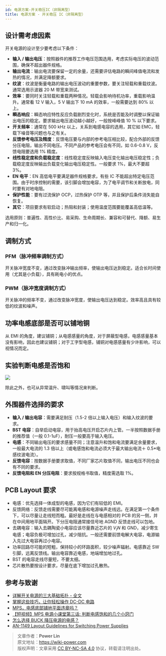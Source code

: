 ```yaml
---
id: 电源方案-开关稳压IC（非隔离型）
title: 电源方案 - 开关稳压 IC（非隔离型）
---
```


## 设计需考虑因素

开关电源的设计至少要考虑以下条件：

- **输入 / 输出电压**：按照器件的推荐工作电压范围选用，考虑实际电压的波动范围，确保不超出器件规格。
- **输出电流**：输出电流要保留一定的余量，还需要评估电路的瞬间峰值电流和发热的情况，并满足降额要求。
- **纹波**：纹波是衡量电路的输出电压波动的重要参数，要关注轻载和重载纹波。通常选用示波器 20 M 带宽来测试。
- **效率**：要同时关注轻载和重载两种情况。轻载会影响待机功率，重载影响温升。通常看 12 V 输入，5 V 输出下 10 mA 的效率，一般需要达到 80% 以上。
- **瞬态响应**：瞬态响应特性反应负载剧烈变化时，系统是否能及时调整以保证输出电压的稳定。要求输出电压波动越小越好，一般按峰峰值 10 % 以下要求。
- **开关频率**：通常在 500 kHz 以上，关系到电感电容的选用，其它如 EMC，轻载下噪音等问题也与之有关。
- **反馈参考电压及精度**：反馈电压要与内部的参考电压相比较，配合外部的反馈分压电阻，输出不同电压。不同产品的参考电压会有不同，如 0.6-0.8 V，反馈电阻要选用 1% 精度。
- **线性稳定度和负载稳定度**：线性稳定度反映输入电压变化输出电压稳定性；负载稳定度反映输出负载变化输出电压稳定性。一般要求 1%，最大不要超 3%。
- **EN 电平**：EN 高低电平要满足器件规格要求，有些 IC 不能超出特定电压范围。由于时序控制的需要，该引脚会增加电容，为了电平调节和关断放电，同时要有对地电阻。
- **保护性能**：要有过流保护 OCP，过热保护 OTP 等，并且保护后条件消失能自恢复。
- **其它**：项目要求有软启动；热阻和封装；使用温度范围要能覆盖高低温等。

选用原则：普遍性、高性价比、易采购、生命周期长、兼容和可替代、降额、易生产和归一化。

## 调制方式

### PFM（脉冲频率调制方式）

开关脉冲宽度不变，通过改变脉冲输出频率，使输出电压达到稳定。适合长时间使用（尤其是小负载），具有耗电小的优点。

### PWM（脉冲宽度调制方式）

开关脉冲的频率不变，通过改变脉冲宽度，使输出电压达到稳定。效率高且具有较低的纹波和噪声。

## 功率电感底部是否可以铺地铜

从 EMI 的角度，建议铺铜；从电感感量的角度，对于屏蔽型电感，电感感量基本没有影响，因此也建议铺铜；对于工字型电感，铺铜对电感感量有少许影响，可以视情况而定。

## 实验判断电感是否饱和

![](https://wiki-media-1253965369.cos.ap-guangzhou.myqcloud.com/img/20210723133831.png)

除此之外，也可从异常温升、啸叫等情况来判断。

## 外围器件选择的要求

- **输入 / 输出电容**：需要满足耐压（1.5-2 倍以上输入电压）和输入纹波的要求。
- **BST 电容**：自举启动电容，用于抬高电压开启芯片内上管。一半按照数据手册的推荐值（一般 0.1-1uF），耐压一般要高于输入电压。
- **电感**：不同输出电压的要求感量不同；注意温升和饱和电流要满足余量要求，一般最大电流的 1.3 倍以上（或电感饱和电流必须大于最大输出电流＋ 0.5\*电感纹波电流）。
- **反馈电容**：按数据手册要求取值，不同厂家芯片取值不同，输出电压不同也会有不同的要求。
- **反馈电阻和 EN 分压电阻**：要求按规格书取值，精度需选取 1%。

## PCB Layout 要求

- 电感：优先选择一体成型的电感，因为它们有较低的 EMI。
- 反馈网络：反馈走线需要尽可能离电感和电源噪声走线远。在满足第一个条件下，可以尽量让走线短而粗。最好是走线在与电感相对的 PCB 的另一侧，并在中间用地平面隔开。下分压电阻通常接信号地 AGND 反馈走线可以包地。
- 去耦电容：输入去耦陶瓷小电容应该尽量靠近芯片的 $V_IN$ 和 GND，减少寄生电感；电容负极可增加过孔，减少阻抗。一般还需要前馈电解大电容，电源输入先过大电容再过小电容。
- 功率回路尽可能的短粗，保持较小的环路面积，较少噪声辐射。电感靠近 SW 引脚，远离反馈线。输出电容靠近电感，地端增加地过孔。
- BST 的电容走线尽量短，不要太细。
- 芯片散热要按设计要求，尽量在底下增加过孔散热。

## 参考与致谢

- [详解开关电源的三大基础拓扑 - 全文](http://www.elecfans.com/article/83/116/2016/20160307404422_a.html)
- [掌握这些技巧，让你轻松操作 DC-DC 电路](https://mp.weixin.qq.com/s/fqTPyfAKdTlbRxy0-ho9gA)
- [MPS，电感底部铺地平面违章吗？](https://mp.weixin.qq.com/s/CgR2jUgujLy3nqwU52rW2Q)
- [【短视频】MPS 电源小课堂第三话: 判断电感饱和的几个小窍门](https://mp.weixin.qq.com/s?__biz=MzIwMTE4MzQwMw==&mid=2884003106&idx=1&sn=41c7eef3377037a1a1d21179447d0df1&scene=19#wechat_redirect)
- [怎么选择 BUCK 降压电源的电感？](https://mp.weixin.qq.com/s/tTSoUaeaVQI4TM6ruKpeKw)
- [AN-1149 Layout Guidelines for Switching Power Supplies](https://www.ti.com/lit/an/snva021c/snva021c.pdf?ts=1641814411004)

> 文章作者：**Power Lin**  
> 原文地址：<https://wiki-power.com>  
> 版权声明：文章采用 [CC BY-NC-SA 4.0](https://creativecommons.org/licenses/by/4.0/deed.zh) 协议，转载请注明出处。
